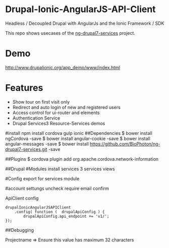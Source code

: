 # Drupal-Ionic-AngularJS-API-Client
Headless / Decoupled Drupal with AngularJs and the Ionic Framework / SDK

This repo shows usecases of the [ng-drupal7-services](http://google.com) project.

# Demo
http://www.drupalionic.org/app_demo/www/index.html

# Features
- Show tour on first visit only
- Redirect and auto login of new and registered users
- Access control for ui-router and elements
- Authentication Service
- Drupal Services3 Resource-Services demos

#install
npm install cordova gulp ionic
##Dependencies
$ bower install ngCordova -save
$ bower install angular-cookie -save
$ bower install angular-messages -save
$ bower install https://github.com/BioPhoton/ng-drupal7-services.git -save

##Plugins
$ cordova plugin add org.apache.cordova.network-information


##Drupal
#Modules
install services 3
services views

#Config export for services module

#account settungs
uncheck require email confirm


ApiClient config
```
drupalIonicAngularJSAPIClient
	.config( function (  drupalApiConfig ) {
		drupalApiConfig.api_endpoint += 'v1/';
});
```

##Debugging

Projectname => Ensure this value has maximum 32 characters
